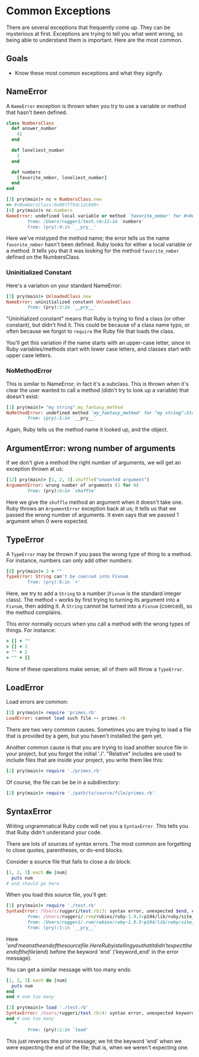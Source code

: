 # Common Exceptions

There are several exceptions that frequently come up. They can be
mysterious at first. Exceptions are trying to tell you what went
wrong, so being able to understand them is important. Here are the
most common.

## Goals

* Know these most common exceptions and what they signify.

## NameError

A `NameError` exception is thrown when you try to use a variable or
method that hasn't been defined.

```ruby
class NumbersClass
  def answer_number
    42
  end

  def loneliest_number
    1
  end

  def numbers
    [favorite_nmber, loneliest_number]
  end
end
```

```ruby
[3] pry(main)> nc = NumbersClass.new
=> #<NumbersClass:0x007ff9dc12c608>
[4] pry(main)> nc.numbers
NameError: undefined local variable or method `favorite_nmber' for #<NumbersClass:0x007ff9dc12c608>
        from: /Users/ruggeri/test.rb:11:in `numbers'
        from: (pry):4:in `__pry__'
```

Here we've mistyped the method name; the error tells us the name
`favorite_nmber` hasn't been defined. Ruby looks for either a local
variable or a method. It tells you that it was looking for the method
`favorite_nmber` defined on the NumbersClass.

### Uninitialized Constant

Here's a variation on your standard NameError:

```ruby
[3] pry(main)> UnloadedClass.new
NameError: uninitialized constant UnloadedClass
        from: (pry):3:in `__pry__'
```

"Uninitialized constant" means that Ruby is trying to find a class (or
other constant), but didn't find it. This could be because of a class
name typo, or often because we forgot to `require` the Ruby file that
loads the class.

You'll get this variation if the name starts with an upper-case
letter, since in Ruby variables/methods start with lower case
letters, and classes start with upper case letters.

### NoMethodError

This is similar to NameError; in fact it's a subclass. This is thrown
when it's clear the user wanted to call a method (didn't try to look up
a variable) that doesn't exist:

```ruby
[1] pry(main)> "my string".my_fantasy_method
NoMethodError: undefined method `my_fantasy_method' for "my string":String
        from: (pry):1:in `__pry__'
```

Again, Ruby tells us the method name it looked up, and the object.

## ArgumentError: wrong number of arguments

If we don't give a method the right number of arguments, we will get
an exception thrown at us:

```ruby
[12] pry(main)> [1, 2, 3].shuffle("unwanted argument")
ArgumentError: wrong number of arguments (1 for 0)
        from: (pry):9:in `shuffle'
```

Here we give the `shuffle` method an argument when it doesn't take
one. Ruby throws an `ArgumentError` exception back at us; it tells us
that we passed the wrong number of arguments. It even says that we
passed 1 argument when 0 were expected.

## TypeError

A `TypeError` may be thrown if you pass the wrong type of thing to a
method. For instance, numbers can only add other numbers:

```ruby
[8] pry(main)> 2 + ""
TypeError: String can't be coerced into Fixnum
        from: (pry):8:in `+'
```

Here, we try to add a `String` to a number (`Fixnum` is the standard
integer class). The method `+` works by first trying to turning its
argument into a `Fixnum`, then adding it. A `String` cannot be turned
into a `Fixnum` (coerced), so the method complains.

This error normally occurs when you call a method with the wrong types
of things. For instance:

```ruby
> [] + ""
> [] + 2
> "" + 2
> "" + []
```

None of these operations make sense; all of them will throw a
`TypeError`.

## LoadError

Load errors are common:

```ruby
[2] pry(main)> require 'primes.rb'
LoadError: cannot load such file -- primes.rb
```

There are two very common causes. Sometimes you are trying to load a
file that is provided by a gem, but you haven't installed the gem yet.

Another common cause is that you are trying to load another source
file in your project, but you forgot the initial './'. "Relative"
includes are used to include files that are inside your project, you
write them like this:

```ruby
[2] pry(main)> require './primes.rb'
```

Of course, the file can be be in a subdirectory:

```ruby
[2] pry(main)> require './path/to/source/file/primes.rb'
```

## SyntaxError

Writing ungrammatical Ruby code will net you a `SyntaxError`. This
tells you that Ruby didn't understand your code.

There are lots of sources of syntax errors. The most common are
forgetting to close quotes, parentheses, or do-end blocks.

Consider a source file that fails to close a do block:

```ruby
[1, 2, 3].each do |num|
  puts num
# end should go here
```
When you load this source file, you'll get:

```ruby
[1] pry(main)> require './test.rb'
SyntaxError: /Users/ruggeri/test.rb:3: syntax error, unexpected $end, expecting keyword_end
        from: /Users/ruggeri/.rvm/rubies/ruby-1.9.3-p194/lib/ruby/site_ruby/1.9.1/rubygems/custom_require.rb:36:in `require'
        from: /Users/ruggeri/.rvm/rubies/ruby-1.9.3-p194/lib/ruby/site_ruby/1.9.1/rubygems/custom_require.rb:36:in `require'
        from: (pry):1:in `__pry__'
```

Here '$end' means the end of the source file. Here Ruby is telling you
that it didn't expect the end of the file ($end) before the keyword
'end' ('keyword_end' in the error message).

You can get a similar message with too many ends:

```ruby
[1, 2, 3].each do |num|
  puts num
end
end # one too many
```

```ruby
[2] pry(main)> load './test.rb'
SyntaxError: /Users/ruggeri/test.rb:4: syntax error, unexpected keyword_end, expecting $end
end # one too many
   ^
        from: (pry):2:in `load'
```

This just reverses the prior message; we hit the keyword 'end' when we
were expecting the end of the file; that is, when we weren't expecting
one.
